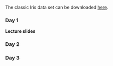 The classic Iris data set can be downloaded [here](https://stevenwatterson.github.io/MLShortCourse/Iris.csv). 

### Day 1
__Lecture slides__

### Day 2

### Day 3

